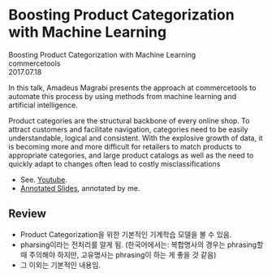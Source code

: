 # Boosting Product Categorization with Machine Learning

Boosting Product Categorization with Machine Learning <br>
commercetools <br>
2017.07.18

In this talk, Amadeus Magrabi presents the approach at commercetools to automate this process by using methods from machine learning and artificial intelligence.

Product categories are the structural backbone of every online shop. To attract customers and facilitate navigation, categories need to be easily understandable, logical and consistent. With the explosive growth of data, it is becoming more and more difficult for retailers to match products to appropriate categories, and large product catalogs as well as the need to quickly adapt to changes often lead to costly misclassifications

* See. [Youtube](https://www.youtube.com/watch?v=4Hh0RNdKKKs). <br>
* [Annotated Slides](https://github.com/gritmind/review/blob/master/media/talk/product_categorization_commercetools/talk-amadeus-machine-learning_gritmind.pdf), annotated by me.

## Review

* Product Categorization을 위한 기본적인 기계학습 모델을 볼 수 있음.
* pharsing이라는 전처리를 알게 됨. (한국어에서는: 복합명사의 경우는 phrasing할 때 주의해야 하지만, 고유명사는 phrasing이 하는 게 좋을 것 같음)
* 그 이외는 기본적인 내용임.